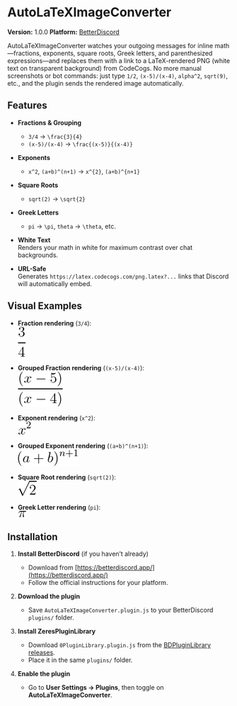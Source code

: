 # AutoLaTeXImageConverter

**Version:** 1.0.0
**Platform:** [BetterDiscord](https://betterdiscord.app/)

AutoLaTeXImageConverter watches your outgoing messages for inline math—fractions, exponents, square roots, Greek letters, and parenthesized expressions—and replaces them with a link to a LaTeX-rendered PNG (white text on transparent background) from CodeCogs. No more manual screenshots or bot commands: just type `1/2`, `(x-5)/(x-4)`, `alpha^2`, `sqrt(9)`, etc., and the plugin sends the rendered image automatically.

## Features

- **Fractions & Grouping**  
  - `3/4` → `\frac{3}{4}`  
  - `(x-5)/(x-4)` → `\frac{(x-5)}{(x-4)}`

- **Exponents**  
  - `x^2`, `(a+b)^(n+1)` → `x^{2}`, `(a+b)^{n+1}`

- **Square Roots**  
  - `sqrt(2)` → `\sqrt{2}`

- **Greek Letters**  
  - `pi` → `\pi`, `theta` → `\theta`, etc.

- **White Text**  
  Renders your math in white for maximum contrast over chat backgrounds.

- **URL-Safe**  
  Generates `https://latex.codecogs.com/png.latex?...` links that Discord will automatically embed.

## Visual Examples

- **Fraction rendering** (`3/4`):  
  ![Fraction](assets/asset0.png)

- **Grouped Fraction rendering** (`(x-5)/(x-4)`):  
  ![Grouped Fraction](assets/asset1.png)

- **Exponent rendering** (`x^2`):  
  ![Exponent](assets/asset2.png)

- **Grouped Exponent rendering** (`(a+b)^(n+1)`):  
  ![Grouped Exponent](assets/asset3.png)

- **Square Root rendering** (`sqrt(2)`):  
  ![Square Root](assets/asset4.png)

- **Greek Letter rendering** (`pi`):  
  ![Greek Letter](assets/asset5.png)

## Installation

1. **Install BetterDiscord** (if you haven’t already)  
   - Download from [https://betterdiscord.app/](https://betterdiscord.app/)  
   - Follow the official instructions for your platform.

2. **Download the plugin**  
   - Save `AutoLaTeXImageConverter.plugin.js` to your BetterDiscord `plugins/` folder.

3. **Install ZeresPluginLibrary**  
   - Download `0PluginLibrary.plugin.js` from the [BDPluginLibrary releases](https://github.com/rauenzi/BDPluginLibrary/releases).  
   - Place it in the same `plugins/` folder.

4. **Enable the plugin**  
   - Go to **User Settings → Plugins**, then toggle on **AutoLaTeXImageConverter**.
